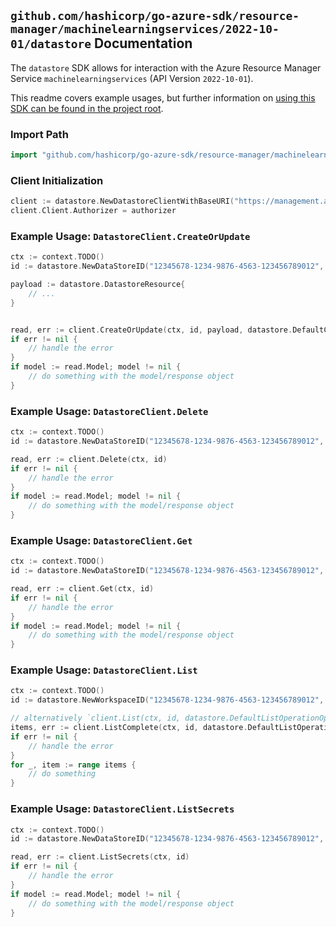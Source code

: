 
## `github.com/hashicorp/go-azure-sdk/resource-manager/machinelearningservices/2022-10-01/datastore` Documentation

The `datastore` SDK allows for interaction with the Azure Resource Manager Service `machinelearningservices` (API Version `2022-10-01`).

This readme covers example usages, but further information on [using this SDK can be found in the project root](https://github.com/hashicorp/go-azure-sdk/tree/main/docs).

### Import Path

```go
import "github.com/hashicorp/go-azure-sdk/resource-manager/machinelearningservices/2022-10-01/datastore"
```


### Client Initialization

```go
client := datastore.NewDatastoreClientWithBaseURI("https://management.azure.com")
client.Client.Authorizer = authorizer
```


### Example Usage: `DatastoreClient.CreateOrUpdate`

```go
ctx := context.TODO()
id := datastore.NewDataStoreID("12345678-1234-9876-4563-123456789012", "example-resource-group", "workspaceValue", "dataStoreValue")

payload := datastore.DatastoreResource{
	// ...
}


read, err := client.CreateOrUpdate(ctx, id, payload, datastore.DefaultCreateOrUpdateOperationOptions())
if err != nil {
	// handle the error
}
if model := read.Model; model != nil {
	// do something with the model/response object
}
```


### Example Usage: `DatastoreClient.Delete`

```go
ctx := context.TODO()
id := datastore.NewDataStoreID("12345678-1234-9876-4563-123456789012", "example-resource-group", "workspaceValue", "dataStoreValue")

read, err := client.Delete(ctx, id)
if err != nil {
	// handle the error
}
if model := read.Model; model != nil {
	// do something with the model/response object
}
```


### Example Usage: `DatastoreClient.Get`

```go
ctx := context.TODO()
id := datastore.NewDataStoreID("12345678-1234-9876-4563-123456789012", "example-resource-group", "workspaceValue", "dataStoreValue")

read, err := client.Get(ctx, id)
if err != nil {
	// handle the error
}
if model := read.Model; model != nil {
	// do something with the model/response object
}
```


### Example Usage: `DatastoreClient.List`

```go
ctx := context.TODO()
id := datastore.NewWorkspaceID("12345678-1234-9876-4563-123456789012", "example-resource-group", "workspaceValue")

// alternatively `client.List(ctx, id, datastore.DefaultListOperationOptions())` can be used to do batched pagination
items, err := client.ListComplete(ctx, id, datastore.DefaultListOperationOptions())
if err != nil {
	// handle the error
}
for _, item := range items {
	// do something
}
```


### Example Usage: `DatastoreClient.ListSecrets`

```go
ctx := context.TODO()
id := datastore.NewDataStoreID("12345678-1234-9876-4563-123456789012", "example-resource-group", "workspaceValue", "dataStoreValue")

read, err := client.ListSecrets(ctx, id)
if err != nil {
	// handle the error
}
if model := read.Model; model != nil {
	// do something with the model/response object
}
```
